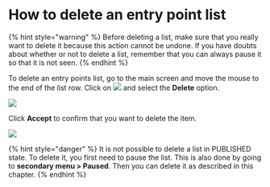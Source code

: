 # How to delete an entry point list

{% hint style="warning" %}
Before deleting a list, make sure that you really want to delete it because this action cannot be undone. If you have doubts about whether or not to delete a list, remember that you can always pause it so that it is not seen.
{% endhint %}

To delete an entry points list, go to the main screen and move the mouse to the end of the list row. Click on ![](.gitbook/assets/icono\_submenu.png) and select the **Delete** option.

![](.gitbook/assets/Eliminar\_elemento.png)

Click **Accept** to confirm that you want to delete the item.

![](.gitbook/assets/Confirmar\_Delete.png)

{% hint style="danger" %}
It is not possible to delete a list in PUBLISHED state. To delete it, you first need to pause the list. This is also done by going to **secondary menu > Paused**. Then you can delete it as described in this chapter.
{% endhint %}
